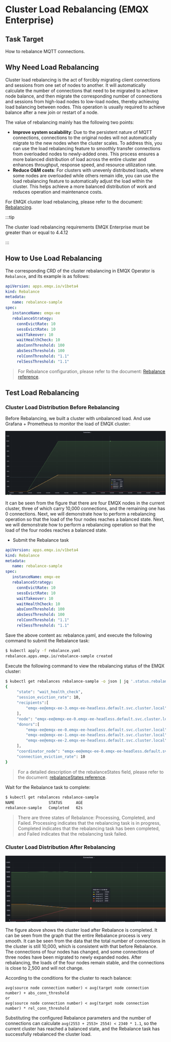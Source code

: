 # Cluster Load Rebalancing (EMQX Enterprise)

## Task Target

How to rebalance MQTT connections.

## Why Need Load Rebalancing

Cluster load rebalancing is the act of forcibly migrating client connections and sessions from one set of nodes to another. It will automatically calculate the number of connections that need to be migrated to achieve node balance, and then migrate the corresponding number of connections and sessions from high-load nodes to low-load nodes, thereby achieving load balancing between nodes. This operation is usually required to achieve balance after a new join or restart of a node.

The value of rebalancing mainly has the following two points:

- **Improve system scalability**: Due to the persistent nature of MQTT connections, connections to the original nodes will not automatically migrate to the new nodes when the cluster scales. To address this, you can use the load rebalancing feature to smoothly transfer connections from overloaded nodes to newly-added ones. This process ensures a more balanced distribution of load across the entire cluster and enhances throughput, response speed, and resource utilization rate.
- **Reduce O&M costs**: For clusters with unevenly distributed loads, where some nodes are overloaded while others remain idle, you can use the load rebalancing feature to automatically adjust the load within the cluster. This helps achieve a more balanced distribution of work and reduces operation and maintenance costs.

For EMQX cluster load rebalancing, please refer to the document: [Rebalancing](https://docs.emqx.com/en/enterprise/v4.4/advanced/rebalancing.html#rebalancing).

:::tip

The cluster load rebalancing requirements EMQX Enterprise must be greater than or equal to 4.4.12

:::

## How to Use Load Rebalancing

The corresponding CRD of the cluster rebalancing in EMQX Operator is `Rebalance`, and its example is as follows:

```yaml
apiVersion: apps.emqx.io/v1beta4
kind: Rebalance
metadata:
   name: rebalance-sample
spec:
   instanceName: emqx-ee
   rebalanceStrategy:
     connEvictRate: 10
     sessEvictRate: 10
     waitTakeover: 10
     waitHealthCheck: 10
     absConnThreshold: 100
     absSessThreshold: 100
     relConnThreshold: "1.1"
     relSessThreshold: "1.1"
```

> For Rebalance configuration, please refer to the document: [Rebalance reference](../reference/v1beta4-reference.md#rebalancestrategy).

## Test Load Rebalancing

### Cluster Load Distribution Before Rebalancing

Before Rebalancing, we built a cluster with unbalanced load. And use Grafana + Prometheus to monitor the load of EMQX cluster:

![](./assets/configure-emqx-rebalance/before-rebalance.png)

It can be seen from the figure that there are four EMQX nodes in the current cluster, three of which carry 10,000 connections, and the remaining one has 0 connections. Next, we will demonstrate how to perform a rebalancing operation so that the load of the four nodes reaches a balanced state. Next, we will demonstrate how to perform a rebalancing operation so that the load of the four nodes reaches a balanced state.

- Submit the Rebalance task

```yaml
apiVersion: apps.emqx.io/v1beta4
kind: Rebalance
metadata:
   name: rebalance-sample
spec:
   instanceName: emqx-ee
   rebalanceStrategy:
     connEvictRate: 10
     sessEvictRate: 10
     waitTakeover: 10
     waitHealthCheck: 10
     absConnThreshold: 100
     absSessThreshold: 100
     relConnThreshold: "1.1"
     relSessThreshold: "1.1"
```

Save the above content as: rebalance.yaml, and execute the following command to submit the Rebalance task:

```bash
$ kubectl apply -f rebalance.yaml
rebalance.apps.emqx.io/rebalance-sample created
```

Execute the following command to view the rebalancing status of the EMQX cluster:

```bash
$ kubectl get rebalances rebalance-sample -o json | jq '.status.rebalanceStates'
{
     "state": "wait_health_check",
     "session_eviction_rate": 10,
     "recipients":[
         "emqx-ee@emqx-ee-3.emqx-ee-headless.default.svc.cluster.local",
     ],
     "node": "emqx-ee@emqx-ee-0.emqx-ee-headless.default.svc.cluster.local",
     "donors":[
         "emqx-ee@emqx-ee-0.emqx-ee-headless.default.svc.cluster.local",
         "emqx-ee@emqx-ee-1.emqx-ee-headless.default.svc.cluster.local",
         "emqx-ee@emqx-ee-2.emqx-ee-headless.default.svc.cluster.local"
     ],
     "coordinator_node": "emqx-ee@emqx-ee-0.emqx-ee-headless.default.svc.cluster.local",
     "connection_eviction_rate": 10
}
```
> For a detailed description of the rebalanceStates field, please refer to the document: [rebalanceStates reference](../reference/v1beta4-reference.md#rebalancestate).

Wait for the Rebalance task to complete:

```bash
$ kubectl get rebalances rebalance-sample
NAME               STATUS      AGE
rebalance-sample   Completed   62s
```

> There are three states of Rebalance: Processing, Completed, and Failed. Processing indicates that the rebalancing task is in progress, Completed indicates that the rebalancing task has been completed, and Failed indicates that the rebalancing task failed.

### Cluster Load Distribution After Rebalancing

![](./assets/configure-emqx-rebalance/after-rebalance.png)

The figure above shows the cluster load after Rebalance is completed. It can be seen from the graph that the entire Rebalance process is very smooth. It can be seen from the data that the total number of connections in the cluster is still 10,000, which is consistent with that before Rebalance. The connections of four nodes has changed, and some connections of three nodes have been migrated to newly expanded nodes. After rebalancing, the loads of the four nodes remain stable, and the connections is close to 2,500 and will not change.

According to the conditions for the cluster to reach balance:

```
avg(source node connection number) < avg(target node connection number) + abs_conn_threshold
or
avg(source node connection number) < avg(target node connection number) * rel_conn_threshold
```

Substituting the configured Rebalance parameters and the number of connections can calculate `avg(2553 + 2553+ 2554) < 2340 * 1.1`, so the current cluster has reached a balanced state, and the Rebalance task has successfully rebalanced the cluster load.
